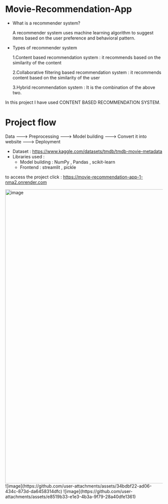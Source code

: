 # Movie-Recommendation-App
- What is a recommender system?
  
  A recommender system uses machine learning algorithm to suggest items based on the user preference and behavioral pattern.
- Types of recommender system
  
  1.Content based recommendation system : it recommends based on the similarity of the content
  
  2.Collaborative filtering based recommendation system : it recommends content based on the similarity of the user
  
  3.Hybrid recommendation system : It is the combination of the above two.


In this project I have used CONTENT BASED RECOMMENDATION SYSTEM.
 # Project flow
 Data ---> Preprocessing ---> Model building ---> Convert it into website ---> Deployment 

- Dataset : https://www.kaggle.com/datasets/tmdb/tmdb-movie-metadata
- Libraries used :
  - Model building  : NumPy , Pandas , scikit-learn
  - Frontend : streamlit , pickle

to access the project click : https://movie-recommendation-app-1-nma2.onrender.com

<img width="942" alt="image" src="https://github.com/user-attachments/assets/c25d7ca3-f174-4560-9e80-1cf890e66725" />
![image](https://github.com/user-attachments/assets/34bdbf22-ad06-434c-873d-da6458314dfc)
![image](https://github.com/user-attachments/assets/e8519b33-e1e3-4b3a-9f79-28a40dfe1361)


